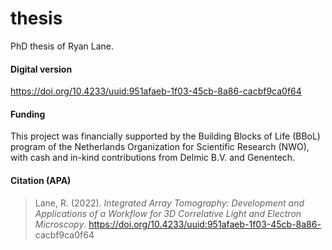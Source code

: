 # thesis
 PhD thesis of Ryan Lane.

#### Digital version
https://doi.org/10.4233/uuid:951afaeb-1f03-45cb-8a86-cacbf9ca0f64

#### Funding
This project was financially supported by the Building Blocks of
Life (BBoL) program of the Netherlands Organization for Scientific
Research (NWO), with cash and in-kind contributions from Delmic
B.V. and Genentech.

#### Citation (APA)
> Lane, R. (2022). _Integrated Array Tomography: Development and Applications of a Workflow for 3D
Correlative Light and Electron Microscopy_. https://doi.org/10.4233/uuid:951afaeb-1f03-45cb-8a86-
cacbf9ca0f64
